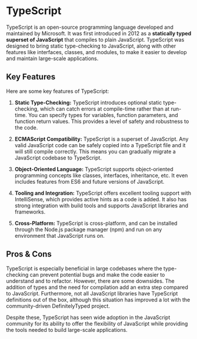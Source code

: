 # TypeScript

TypeScript is an open-source programming language developed and maintained by Microsoft. It was first introduced in 2012 as a **statically typed superset of JavaScript** that compiles to plain JavaScript. TypeScript was designed to bring static type-checking to JavaScript, along with other features like interfaces, classes, and modules, to make it easier to develop and maintain large-scale applications.

## Key Features

Here are some key features of TypeScript:

1. **Static Type-Checking:** TypeScript introduces optional static type-checking, which can catch errors at compile-time rather than at run-time. You can specify types for variables, function parameters, and function return values. This provides a level of safety and robustness to the code.

2. **ECMAScript Compatibility:** TypeScript is a superset of JavaScript. Any valid JavaScript code can be safely copied into a TypeScript file and it will still compile correctly. This means you can gradually migrate a JavaScript codebase to TypeScript.

3. **Object-Oriented Language:** TypeScript supports object-oriented programming concepts like classes, interfaces, inheritance, etc. It even includes features from ES6 and future versions of JavaScript.

4. **Tooling and Integration:** TypeScript offers excellent tooling support with IntelliSense, which provides active hints as a code is added. It also has strong integration with build tools and supports JavaScript libraries and frameworks.

5. **Cross-Platform:** TypeScript is cross-platform, and can be installed through the Node.js package manager (npm) and run on any environment that JavaScript runs on.

## Pros & Cons

TypeScript is especially beneficial in large codebases where the type-checking can prevent potential bugs and make the code easier to understand and to refactor. However, there are some downsides. The addition of types and the need for compilation add an extra step compared to JavaScript. Furthermore, not all JavaScript libraries have TypeScript definitions out of the box, although this situation has improved a lot with the community-driven DefinitelyTyped project.

Despite these, TypeScript has seen wide adoption in the JavaScript community for its ability to offer the flexibility of JavaScript while providing the tools needed to build large-scale applications.
